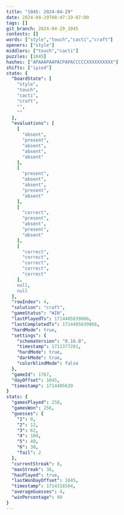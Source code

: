 ```yaml
---
title: "1045: 2024-04-29"
date: 2024-04-29T08:47:19-07:00
tags: []
git_branch: 2024-04-29_1045
contests: []
words: ["style","touch","cacti","craft"]
openers: ["style"]
middlers: ["touch","cacti"]
puzzles: [1045]
hashes: ["APAAAPAAPACPAPACCCCCXXXXXXXXXX"]
shifts: ["iyiod"]
state: {
  "boardState": [
    "style",
    "touch",
    "cacti",
    "craft",
    "",
    ""
  ],
  "evaluations": [
    [
      "absent",
      "present",
      "absent",
      "absent",
      "absent"
    ],
    [
      "present",
      "absent",
      "absent",
      "present",
      "absent"
    ],
    [
      "correct",
      "present",
      "absent",
      "present",
      "absent"
    ],
    [
      "correct",
      "correct",
      "correct",
      "correct",
      "correct"
    ],
    null,
    null
  ],
  "rowIndex": 4,
  "solution": "craft",
  "gameStatus": "WIN",
  "lastPlayedTs": 1714405639866,
  "lastCompletedTs": 1714405639866,
  "hardMode": true,
  "settings": {
    "schemaVersion": "0.16.0",
    "timestamp": 1711377281,
    "hardMode": true,
    "darkMode": true,
    "colorblindMode": false
  },
  "gameId": 1767,
  "dayOffset": 1045,
  "timestamp": 1714405639
}
stats: {
  "gamesPlayed": 258,
  "gamesWon": 256,
  "guesses": {
    "1": 0,
    "2": 12,
    "3": 62,
    "4": 104,
    "5": 48,
    "6": 30,
    "fail": 2
  },
  "currentStreak": 8,
  "maxStreak": 36,
  "hasPlayed": true,
  "lastWonDayOffset": 1045,
  "timestamp": 1714318504,
  "averageGuesses": 4,
  "winPercentage": 99
}
---
```

<!-- more -->
